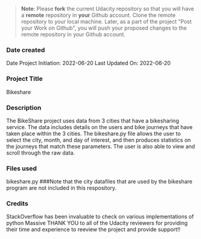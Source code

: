 >**Note**: Please **fork** the current Udacity repository so that you will have a **remote** repository in **your** Github account. Clone the remote repository to your local machine. Later, as a part of the project "Post your Work on Github", you will push your proposed changes to the remote repository in your Github account.

### Date created
Date Project Initiation:    2022-06-20
Last Updated On:            2022-06-20

### Project Title
Bikeshare

### Description
The BikeShare project uses data from 3 cities that have a bikesharing service. The data includes details on the users and bike journeys that have taken place within the 3 cities. The bikeshare.py file allows the user to select the city, month, and day of interest, and then produces statistics on the journeys that match these parameters. The user is also able to view and scroll through the raw data.

### Files used
bikeshare.py
###Note that the city datafiles that are used by the bikeshare program are not included in this respository.



### Credits
StackOverflow has been invaluable to check on various implementations of python
Massive THANK YOU to all of the Udacity reviewers for providing their time and experience to reeview the project and provide support!!

